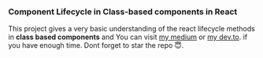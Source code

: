 <h3>Component Lifecycle in Class-based components in React</h3>

This project gives a very basic understanding of the react lifecycle methods in **class based components** and You can visit [ my medium](https://jaisaichand.medium.com/component-lifecycle-in-class-based-components-in-react-77fe2b851169) or [ my dev.to](https://dev.to/jaisaichand/component-lifecycle-in-class-based-components-in-react-19d3). if you have enough time. Dont forget to star the repo 😇.
